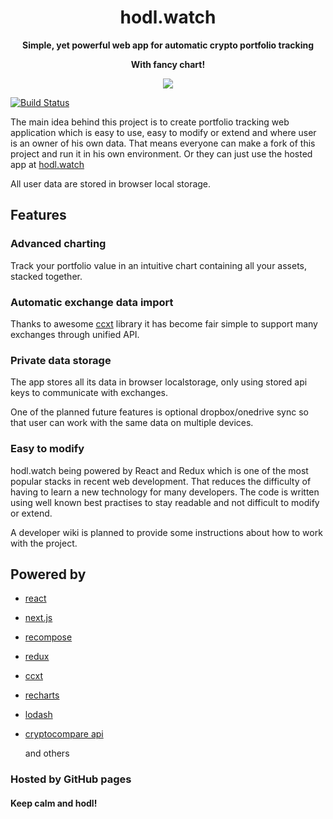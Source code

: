 
<h1 align="center"><strong>hodl.watch</strong></h1>

<p align="center">
  <strong>Simple, yet powerful web app for automatic crypto portfolio tracking</strong>
</p>
<p align="center">
  <strong>With fancy chart!</strong>
</p>

<p align="center">
  <img src='https://user-images.githubusercontent.com/15712581/36936505-585dc762-1efe-11e8-8b04-b3cbe0ea4542.png' />
</p>

[![Build Status](https://travis-ci.org/belaczek/hodlwatch.svg?branch=master)](https://travis-ci.org/belaczek/hodlwatch)

The main idea behind this project is to create portfolio tracking web application which is easy to use, easy to modify or extend and where user is an owner of his own data. That means everyone can make a fork of this project and run it in his own environment. Or they can just use the hosted app at [hodl.watch](https://hodl.watch)

All user data are stored in browser local storage.


## Features

### Advanced charting
Track your portfolio value in an intuitive chart containing all your assets, stacked together.

### Automatic exchange data import
Thanks to awesome [ccxt](https://github.com/ccxt/ccxt) library it has become fair simple to support many exchanges through unified API.

### Private data storage
The app stores all its data in browser localstorage, only using stored api keys to communicate with exchanges. 

One of the planned future features is optional dropbox/onedrive sync so that user can work with the same data on multiple devices.

### Easy to modify
hodl.watch being powered by React and Redux which is one of the most popular stacks
in recent web development. That reduces the difficulty of having to learn a new technology for many developers.
The code is written using well known best practises to stay readable and not difficult to modify or extend. 

A developer wiki is planned to provide some instructions about how to work with the project.

## Powered by

 - [react](https://github.com/facebook/react)
 - [next.js](https://github.com/zeit/next.js)
 - [recompose](https://github.com/acdlite/recompose)
 - [redux](https://github.com/reactjs/redux)
 - [ccxt](https://github.com/ccxt/ccxt)
 - [recharts](https://github.com/recharts/recharts)
 - [lodash](https://github.com/lodash/lodash)
 - [cryptocompare api](https://min-api.cryptocompare.com/)
 
    and others



### Hosted by GitHub pages

#### Keep calm and hodl!
